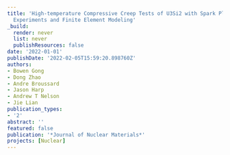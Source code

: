 ```yaml
---
title: 'High-temperature Compressive Creep Tests of U3Si2 with Spark Plasma Sintering:
  Experiments and Finite Element Modeling'
_build:
  render: never
  list: never
  publishResources: false
date: '2022-01-01'
publishDate: '2022-02-05T15:59:20.898760Z'
authors:
- Bowen Gong
- Dong Zhao
- Andre Broussard
- Jason Harp
- Andrew T Nelson
- Jie Lian
publication_types:
- '2'
abstract: ''
featured: false
publication: '*Journal of Nuclear Materials*'
projects: [Nuclear]
---
```



